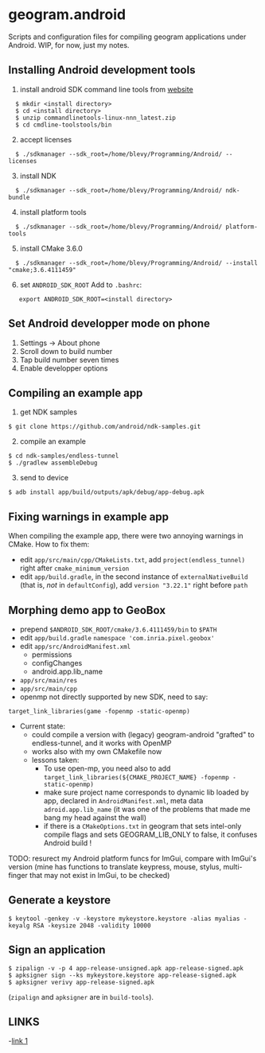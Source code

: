 # geogram.android
Scripts and configuration files for compiling geogram applications under Android.
WIP, for now, just my notes.

Installing Android development tools
------------------------------------
1) install android SDK command line tools from [website](https://developer.android.com/studio)
```
  $ mkdir <install directory>
  $ cd <install directory>
  $ unzip commandlinetools-linux-nnn_latest.zip
  $ cd cmdline-toolstools/bin
```   
2) accept licenses
```
  $ ./sdkmanager --sdk_root=/home/blevy/Programming/Android/ --licenses
```  
3) install NDK
```
  $ ./sdkmanager --sdk_root=/home/blevy/Programming/Android/ ndk-bundle
```   
4) install platform tools
```
  $ ./sdkmanager --sdk_root=/home/blevy/Programming/Android/ platform-tools
```  
5) install CMake 3.6.0
```
  $ ./sdkmanager --sdk_root=/home/blevy/Programming/Android/ --install "cmake;3.6.4111459"
```
6) set `ANDROID_SDK_ROOT`
Add to `.bashrc`:
```
   export ANDROID_SDK_ROOT=<install directory>
```   

Set Android developper mode on phone
------------------------------------
1) Settings -> About phone
2) Scroll down to build number
3) Tap build number seven times
4) Enable developper options

Compiling an example app
------------------------
1) get NDK samples
```
$ git clone https://github.com/android/ndk-samples.git
```
2) compile an example
```
$ cd ndk-samples/endless-tunnel
$ ./gradlew assembleDebug
```
3) send to device
```
$ adb install app/build/outputs/apk/debug/app-debug.apk
```

Fixing warnings in example app
------------------------------
When compiling the example app, there were two annoying warnings in CMake. How to fix them:
- edit `app/src/main/cpp/CMakeLists.txt`, add `project(endless_tunnel)` right after `cmake_minimum_version`
- edit `app/build.gradle`, in the second instance of `externalNativeBuild` (that is, *not* in `defaultConfig`),
  add `version "3.22.1"` right before `path`

Morphing demo app to GeoBox
---------------------------
- prepend `$ANDROID_SDK_ROOT/cmake/3.6.4111459/bin` to `$PATH`
- edit `app/build.gradle`
   `namespace 'com.inria.pixel.geobox'`
- edit `app/src/AndroidManifest.xml`
   - permissions
   - configChanges
   - android.app.lib_name
- `app/src/main/res`
- `app/src/main/cpp`
- openmp not directly supported by new SDK, need to say:
```
target_link_libraries(game -fopenmp -static-openmp)
```
- Current state:
   - could compile a version with (legacy) geogram-android "grafted" to endless-tunnel, and it works with OpenMP
   - works also with my own CMakefile now
   - lessons taken:
      - To use open-mp, you need also to add `target_link_libraries(${CMAKE_PROJECT_NAME} -fopenmp -static-openmp)`
      - make sure project name corresponds to dynamic lib loaded by app, declared in `AndroidManifest.xml`,
        meta data `adroid.app.lib_name` (it was one of the problems that made me bang my head against the
        wall)
      - if there is a `CMakeOptions.txt` in geogram that sets intel-only compile flags and sets GEOGRAM_LIB_ONLY to false,
        it confuses Android build !

TODO: resurect my Android platform funcs for ImGui, compare with ImGui's version
(mine has functions to translate keypress, mouse, stylus, multi-finger that may
 not exist in ImGui, to be checked)

Generate a keystore
-------------------
```
$ keytool -genkey -v -keystore mykeystore.keystore -alias myalias -keyalg RSA -keysize 2048 -validity 10000
```

Sign an application
-------------------
```
$ zipalign -v -p 4 app-release-unsigned.apk app-release-signed.apk
$ apksigner sign --ks mykeystore.keystore app-release-signed.apk
$ apksigner verivy app-release-signed.apk
```
(`zipalign` and `apksigner` are in `build-tools`).

LINKS
-----
-[link 1](https://gist.github.com/phlummox/24b488fa8656cf925014639bab9977e5)
